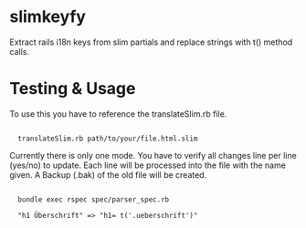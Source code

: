 slimkeyfy
=========

Extract rails i18n keys from slim partials and replace strings with t() method calls.


Testing & Usage
===============

To use this you have to reference the translateSlim.rb file.

<pre><code>
  translateSlim.rb path/to/your/file.html.slim
</pre></code>

Currently there is only one mode. You have to verify all changes line per line (yes/no) to update.
Each line will be processed into the file with the name given. A Backup (.bak) of the old file
will be created.

<pre><code>
  bundle exec rspec spec/parser_spec.rb
  
  "h1 Überschrift" => "h1= t('.ueberschrift')"
</pre></code>
